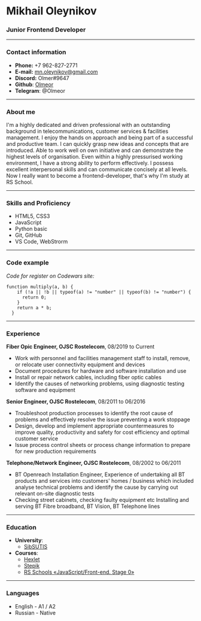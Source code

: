# Mikhail Oleynikov

### Junior Frontend Developer

---

### Contact information

* __Phone:__ +7 962-827-2771
* __E-mail:__ mn.oleynikov@gmail.com
* __Discord:__ Olmer#9647
* __Github__: [Olmeor](https://github.com/Olmeor)
* __Telegram__: @Olmeor

---

### About me

I'm a highly dedicated and driven professional with an outstanding background in telecommunications, customer services & facilities management. I enjoy the hands on approach and being part of a successful and productive team. I can quickly grasp new ideas and concepts that are introduced. Able to work well on own initiative and can demonstrate the highest levels of organisation. Even within a highly pressurised working environment, I have a strong ability to perform effectively. I possess excellent interpersonal skills and can communicate concisely at all levels. Now I really want to become a frontend-developer, that's why I'm study at RS School.

---

### Skills and Proficiency

* HTML5, CSS3
* JavaScript
* Python basic
* Git, GitHub
* VS Code, WebStrorm

---

### Code example

*Code for register on Codewars site:*

```
function multiply(a, b) {
    if (!a || !b || typeof(a) != "number" || typeof(b) != "number") {
      return 0;
    }
    return a * b;
  }
```

---

### Experience

__Fiber Opic Engineer, OJSC Rostelecom__, 08/2019 to Current
* Work with personnel and facilities management staff to install, remove, or relocate user connectivity equipment and devices
* Document procedures for hardware and software installation and use
* Install or repair network cables, including fiber optic cables
* Identify the causes of networking problems, using diagnostic testing software and equipment

__Senior Engineer, OJSC Rostelecom__, 08/2011 to 06/2016
* Troubleshoot production processes to identify the root cause of problems and effectively resolve the issue preventing a work stoppage
* Design, develop and implement appropriate countermeasures to improve quality, productivity and safety for cost efficiency and optimal customer service
* Issue process control sheets or process change information to prepare for new production requirements

__Telephone/Network Engineer, OJSC Rostelecom__, 08/2002 to 06/2011
* ВТ Openreach Installation Engineer, Experience of undertaking all ВТ products and services into customers' homes / business which included analyse technical problems and identify the cause by carrying out relevant on-site diagnostic tests
* Checking street cabinets, checking faulty equipment etc Installing and serving ВТ Fibre broadband, ВТ Vision, ВТ Telephone lines

---

### Education

* __University__:
  * [SibSUTIS](https://sibsutis.ru/en/)
* __Courses__:
  * [Hexlet](https://ru.hexlet.io/u/olmer/courses)
  * [Stepik](https://stepik.org/users/486316676)
  * [RS Schools «JavaScript/Front-end. Stage 0»](https://app.rs.school/certificate/xpwzysky)

---

### Languages

* English - A1 / A2
* Russian - Native

